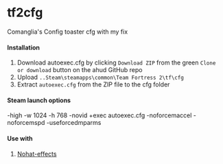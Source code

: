# tf2cfg
Comanglia's Config toaster cfg with my fix

#### Installation

1. Download autoexec.cfg by clicking `Download ZIP` from the green `Clone or download` button on the ahud GitHub repo
2. Upload  `..Steam\steamapps\common\Team Fortress 2\tf\cfg`
3. Extract `autoexec.cfg` from the ZIP file to the cfg folder 

#### Steam launch options 
-high -w 1024 -h 768  -novid +exec autoexec.cfg -noforcemaccel -noforcemspd -useforcedmparms

#### Use with
1. [Nohat-effects](https://github.com/xJeebsx/Headsfeet)
